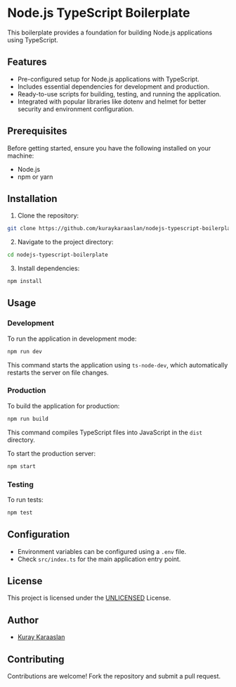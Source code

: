 # Node.js TypeScript Boilerplate

This boilerplate provides a foundation for building Node.js applications using TypeScript.

## Features

- Pre-configured setup for Node.js applications with TypeScript.
- Includes essential dependencies for development and production.
- Ready-to-use scripts for building, testing, and running the application.
- Integrated with popular libraries like dotenv and helmet for better security and environment configuration.

## Prerequisites

Before getting started, ensure you have the following installed on your machine:

- Node.js
- npm or yarn

## Installation

1. Clone the repository:

```bash
git clone https://github.com/kuraykaraaslan/nodejs-typescript-boilerplate.git
```

2. Navigate to the project directory:

```bash
cd nodejs-typescript-boilerplate
```

3. Install dependencies:

```bash
npm install
```

## Usage

### Development

To run the application in development mode:

```bash
npm run dev
```

This command starts the application using `ts-node-dev`, which automatically restarts the server on file changes.

### Production

To build the application for production:

```bash
npm run build
```

This command compiles TypeScript files into JavaScript in the `dist` directory.

To start the production server:

```bash
npm start
```

### Testing

To run tests:

```bash
npm test
```

## Configuration

- Environment variables can be configured using a `.env` file.
- Check `src/index.ts` for the main application entry point.

## License

This project is licensed under the [UNLICENSED](LICENSE) License.

## Author

- [Kuray Karaaslan](https://github.com/kuraykaraaslan)

## Contributing

Contributions are welcome! Fork the repository and submit a pull request.

